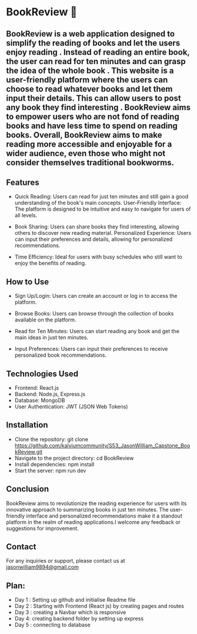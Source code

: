 
# BookReview 📖

## BookReview is a web application designed to simplify the reading of books and let the users enjoy reading . Instead of reading an entire book, the user can read for ten minutes and can grasp the idea of the whole book . This website is a user-friendly platform where the users can choose to read whatever books and let them input their details. This can allow users to post any book they find interesting . BookReview aims to empower users who are not fond of reading books and have less time to spend on reading books. Overall, BookReview aims to make reading more accessible and enjoyable for a wider audience, even those who might not consider themselves traditional bookworms.


## Features
- Quick Reading: Users can read for just ten minutes and still gain a good understanding of the book's main concepts.
User-Friendly Interface: The platform is designed to be intuitive and easy to navigate for users of all levels.

- Book Sharing: Users can share books they find interesting, allowing others to discover new reading material.
Personalized Experience: Users can input their preferences and details, allowing for personalized recommendations.

- Time Efficiency: Ideal for users with busy schedules who still want to enjoy the benefits of reading.


## How to Use
- Sign Up/Login: Users can create an account or log in to access the platform.

- Browse Books: Users can browse through the collection of books available on the platform.

- Read for Ten Minutes: Users can start reading any book and get the main ideas in just ten minutes.

- Input Preferences: Users can input their preferences to receive personalized book recommendations.


## Technologies Used
- Frontend: React.js
- Backend: Node.js, Express.js
- Database: MongoDB
- User Authentication: JWT (JSON Web Tokens)


## Installation
- Clone the repository: git clone https://github.com/kalviumcommunity/S53_JasonWilliam_Capstone_BookReview.git
- Navigate to the project directory: cd BookReview
- Install dependencies: npm install
- Start the server: npm run dev


## Conclusion
BookReview aims to revolutionize the reading experience for users with its innovative approach to summarizing books in just ten minutes. The user-friendly interface and personalized recommendations make it a standout platform in the realm of reading applications.I welcome any feedback or suggestions for improvement.

## Contact
For any inquiries or support, please contact us at jasonwilliam9894@gmail.com


## Plan:

- Day 1 : Setting up github and initialise Readme file
- Day 2 : Starting with Frontend (React js) by creating pages and routes
- Day 3 : creating a  Navbar which is responsive
- Day 4: creating backend folder by setting up express
- Day 5 : connecting to database

